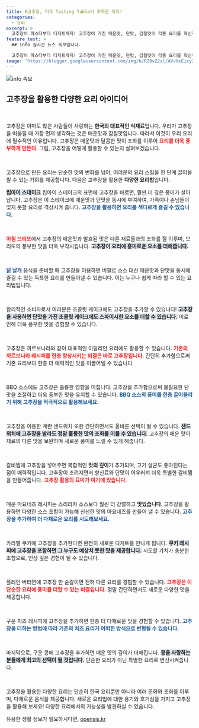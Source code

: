 ```yaml
---
title: K고추장, 미국 Tasting Table이 주목한 이유!
categories:
  - 요리
excerpt: >
  고추장이 파스타부터 디저트까지! 고추장이 가진 매운맛, 단맛, 감칠맛이 각종 요리를 혁신적으로 변화시키는 비결을 확인하세요. 이 특별한 재료로 무궁무진한 요리 아이디어를 만나보세요!
feature_text: >
  ## info 실시간 뉴스 속보입니다.

  고추장이 파스타부터 디저트까지! 고추장이 가진 매운맛, 단맛, 감칠맛이 각종 요리를 혁신적으로 변화시키는 비결을 확인하세요. 이 특별한 재료로 무궁무진한 요리 아이디어를 만나보세요!
image: 'https://blogger.googleusercontent.com/img/b/R29vZ2xl/AVvXsEixyZcFfHzMRdzZMjFBmAUKJYCLCGyLL1o632UiGVXcaFdKo_bkvkuCioo0uUKlGfBVcT3P84aROyZIXSBEx3Aw5nCQ3pTgDom1WDC4m8eifvWiAmWEEVb4x6G_l8C0QH225ldMjyaFvpxGEBGNO37VmDTDMHGhJPq73UglMfDca1-0aw/s1600/blogspot.png'
---
```


<p><img src="https://blogger.googleusercontent.com/img/b/R29vZ2xl/AVvXsEixyZcFfHzMRdzZMjFBmAUKJYCLCGyLL1o632UiGVXcaFdKo_bkvkuCioo0uUKlGfBVcT3P84aROyZIXSBEx3Aw5nCQ3pTgDom1WDC4m8eifvWiAmWEEVb4x6G_l8C0QH225ldMjyaFvpxGEBGNO37VmDTDMHGhJPq73UglMfDca1-0aw/s1600/blogspot.png" alt="info 속보" /></p>

<h2 data-ke-size="size26">고추장을 활용한 다양한 요리 아이디어</h2>

<p data-ke-size="size16">&nbsp;</p>

<p>고추장은 아마도 많은 사람들이 사랑하는 <b>한국의 대표적인 식재료</b>입니다. 우리가 고추장을 떠올릴 때 가장 먼저 생각하는 것은 매운맛과 감칠맛입니다. 따라서 이것이 우리 요리에 필수적인 이유입니다. 고추장은 매운맛과 달콤한 맛이 조화를 이루어 <b><span style="color: #ee2323;">요리를 더욱 풍부하게 만든다</span></b>. 그럼, 고추장을 어떻게 활용할 수 있는지 살펴보겠습니다.</p>

<p data-ke-size="size16">&nbsp;</p>

<p>고추장으로 만든 요리는 단순한 맛의 변화를 넘어, 여러분의 요리 스킬을 한 단계 끌어올릴 수 있는 기회를 제공합니다. 다음은 고추장을 활용한 <b>다양한 요리법</b>입니다.</p>

<p><b><span style="background-color: #21538527;">립아이 스테이크</span></b>
립아이 스테이크의 표면에 고추장을 바르면, 훨씬 더 깊은 풍미가 살아납니다. 고추장은 이 스테이크에 매운맛과 단맛을 동시에 부여하여, 가족이나 손님들이 잊지 못할 요리로 격상시켜 줍니다. <b><span style="color: #1a5490;">고추장을 활용하면 요리를 색다르게 즐길 수 있습니다.</span></b></p>

<p data-ke-size="size16">&nbsp;</p>

<p><b><span style="color: #ee2323;">아침 브리또</span></b>에서 고추장의 매운맛과 발효된 맛은 다른 재료들과의 조화를 잘 이루며, 브리또의 풍부한 맛을 더욱 부각시킵니다. <b><span style="background-color: #21538527;">고추장이 요리에 흥미로운 요소를 더해줍니다.</span></b> </p>

<p data-ke-size="size16">&nbsp;</p>

<p><b><span style="color: #1a5490;">닭 날개</span></b> 음식을 준비할 때 고추장을 이용하면 버팔로 소스 대신 매운맛과 단맛을 동시에 즐길 수 있는 독특한 요리를 만들어낼 수 있습니다. 이는 누구나 쉽게 따라 할 수 있는 요리법입니다. </p>

<p data-ke-size="size16">&nbsp;</p>

<p>합리적인 소비자로서 여러분은 초콜릿 케이크에도 고추장을 추가할 수 있습니다! <b><span style="background-color: #21538527;">고추장을 사용하면 단맛을 가진 초콜릿 케이크에도 스파이시한 요소를 더할 수 있습니다.</span></b> 이로 인해 더욱 풍부한 맛을 경험할 수 있습니다.</p>

<p data-ke-size="size16">&nbsp;</p>

<p>고추장은 까르보나라와 같이 대표적인 이탈리안 요리에도 활용할 수 있습니다. <b><span style="color: #ee2323;">기존의 까르보나라 레시피를 한층 향상시키는 비결은 바로 고추장입니다.</span></b> 간단히 추가함으로써 기존 요리보다 한층 더 매력적인 맛을 이끌어낼 수 있습니다.</p>

<p data-ke-size="size16">&nbsp;</p>

<p>BBQ 소스에도 고추장은 훌륭한 영향을 미칩니다. 고추장을 추가함으로써 불필요한 단맛을 조절하고 더욱 풍부한 맛을 유지할 수 있습니다. <b><span style="color: #1a5490;">BBQ 소스의 풍미를 한층 끌어올리기 위해 고추장을 적극적으로 활용해보세요.</span></b> </p>

<p data-ke-size="size16">&nbsp;</p>

<p>고추장을 이용한 계란 샌드위치 또한 간단하면서도 올바른 선택이 될 수 있습니다. <b><span style="background-color: #21538527;">샌드위치에 고추장을 발라도 정말 훌륭한 맛의 조화를 이룰 수 있습니다.</span></b> 고추장의 매운 맛이 재료의 다른 맛을 보완하며 새로운 풍미를 느낄 수 있게 해줍니다.</p>

<p data-ke-size="size16">&nbsp;</p>

<p>갈비찜에 고추장을 넣어주면 복합적인 <b>맛의 깊이</b>가 추가되며, 고기 살균도 좋아진다는 점이 매력적입니다. 고추장이 조려지면서 향신료와 단맛이 어우러져 더욱 특별한 갈비찜을 만들어줍니다. <b><span style="color: #ee2323;">고추장 활용의 묘미가 여기에 있습니다.</span></b></p>

<p data-ke-size="size16">&nbsp;</p>

<p>매운 마요네즈 레시피는 스리라차 소스보다 훨씬 더 강렬하고 <b>맛있습니다</b>. 고추장을 활용하면 다양한 소스 조합이 가능해 신선한 맛의 마요네즈를 만들어 낼 수 있습니다. <b><span style="color: #1a5490;">고추장을 추가하여 더 다채로운 요리를 시도해보세요.</span></b></p>

<p data-ke-size="size16">&nbsp;</p>

<p>카라멜 쿠키에 고추장을 추가한다면 완전히 새로운 디저트를 만나게 됩니다. <b><span style="background-color: #21538527;">쿠키 레시피에 고추장을 포함하면 그 누구도 예상치 못한 맛을 제공합니다.</span></b> 시도할 가치가 충분한 조합으로, 인상 깊은 경험이 될 수 있습니다.</p>

<p data-ke-size="size16">&nbsp;</p>

<p>플레인 버터면에 고추장 한 숟갈이면 전혀 다른 요리를 경험할 수 있습니다. <b><span style="color: #ee2323;">고추장은 이 단순한 요리에 풍미를 더할 수 있는 비결입니다.</span></b> 정말 간단하면서도 새로운 다양한 맛을 제공합니다.</p>

<p data-ke-size="size16">&nbsp;</p>

<p>구운 치즈 레시피에 고추장을 추가하면 한층 더 다채로운 맛을 경험할 수 있습니다. <b><span style="color: #1a5490;">고추장을 더하는 방법에 따라 기존의 치즈 요리가 어떠한 방식으로 변형될 수 있습니다.</span></b></p>

<p data-ke-size="size16">&nbsp;</p>

<p>마지막으로, 구운 콩에 고추장을 추가하면 매운 맛의 깊이가 더해집니다. <b><span style="background-color: #21538527;">콩을 사랑하는 분들에게 최고의 선택이 될 것입니다.</span></b> 단순한 요리가 아닌 특별한 요리로 변신시켜줍니다.</p>

<p data-ke-size="size16">&nbsp;</p>

<p>고추장을 활용한 다양한 요리는 단순히 한국 요리뿐만 아니라 여러 문화와 조화를 이루며, 다채로운 음식을 제공합니다. 새로운 요리법에 대한 용기와 호기심을 가지고 고추장을 활용해 보세요! 다양한 요리에서의 가능성을 발견하실 수 있습니다.</p>
유용한 생활 정보가 필요하시다면, <a href="https://opensis.kr" rel="dofollow">opensis.kr</a>


